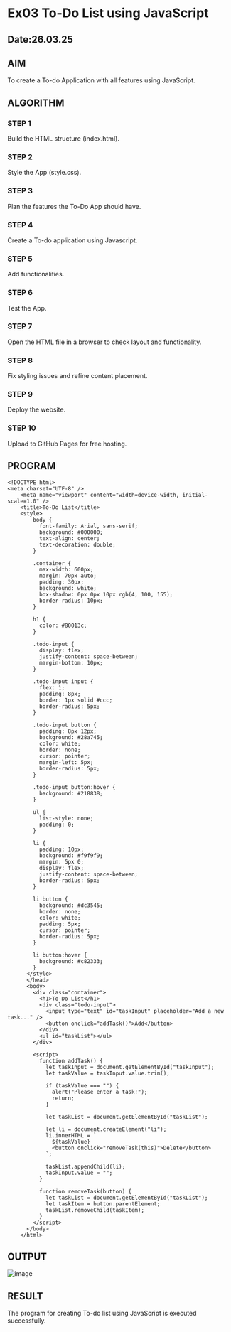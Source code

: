 # Ex03 To-Do List using JavaScript
## Date:26.03.25

## AIM
To create a To-do Application with all features using JavaScript.

## ALGORITHM
### STEP 1
Build the HTML structure (index.html).

### STEP 2
Style the App (style.css).

### STEP 3
Plan the features the To-Do App should have.

### STEP 4
Create a To-do application using Javascript.

### STEP 5
Add functionalities.

### STEP 6
Test the App.

### STEP 7
Open the HTML file in a browser to check layout and functionality.

### STEP 8
Fix styling issues and refine content placement.

### STEP 9
Deploy the website.

### STEP 10
Upload to GitHub Pages for free hosting.

## PROGRAM
```
<!DOCTYPE html>
<meta charset="UTF-8" />
    <meta name="viewport" content="width=device-width, initial-scale=1.0" />
    <title>To-Do List</title>
    <style>
        body {
          font-family: Arial, sans-serif;
          background: #000000;
          text-align: center;
          text-decoration: double;
        }
  
        .container {
          max-width: 600px;
          margin: 70px auto;
          padding: 30px;
          background: white;
          box-shadow: 0px 0px 10px rgb(4, 100, 155);
          border-radius: 10px;
        }
  
        h1 {
          color: #80013c;
        }
  
        .todo-input {
          display: flex;
          justify-content: space-between;
          margin-bottom: 10px;
        }
  
        .todo-input input {
          flex: 1;
          padding: 8px;
          border: 1px solid #ccc;
          border-radius: 5px;
        }
  
        .todo-input button {
          padding: 8px 12px;
          background: #28a745;
          color: white;
          border: none;
          cursor: pointer;
          margin-left: 5px;
          border-radius: 5px;
        }
  
        .todo-input button:hover {
          background: #218838;
        }
  
        ul {
          list-style: none;
          padding: 0;
        }
  
        li {
          padding: 10px;
          background: #f9f9f9;
          margin: 5px 0;
          display: flex;
          justify-content: space-between;
          border-radius: 5px;
        }
  
        li button {
          background: #dc3545;
          border: none;
          color: white;
          padding: 5px;
          cursor: pointer;
          border-radius: 5px;
        }
  
        li button:hover {
          background: #c82333;
        }
      </style>    
      </head>
      <body>
        <div class="container">
          <h1>To-Do List</h1>
          <div class="todo-input">
            <input type="text" id="taskInput" placeholder="Add a new task..." />
            <button onclick="addTask()">Add</button>
          </div>
          <ul id="taskList"></ul>
        </div>
    
        <script>
          function addTask() {
            let taskInput = document.getElementById("taskInput");
            let taskValue = taskInput.value.trim();
    
            if (taskValue === "") {
              alert("Please enter a task!");
              return;
            }
    
            let taskList = document.getElementById("taskList");
    
            let li = document.createElement("li");
            li.innerHTML = `
              ${taskValue}
              <button onclick="removeTask(this)">Delete</button>
            `;
    
            taskList.appendChild(li);
            taskInput.value = "";
          }
    
          function removeTask(button) {
            let taskList = document.getElementById("taskList");
            let taskItem = button.parentElement;
            taskList.removeChild(taskItem);
          }
        </script>
      </body>
    </html>
```


## OUTPUT

![image](https://github.com/user-attachments/assets/2ccb6511-8fdf-4494-a0bd-5673cf5a971b)


## RESULT
The program for creating To-do list using JavaScript is executed successfully.
